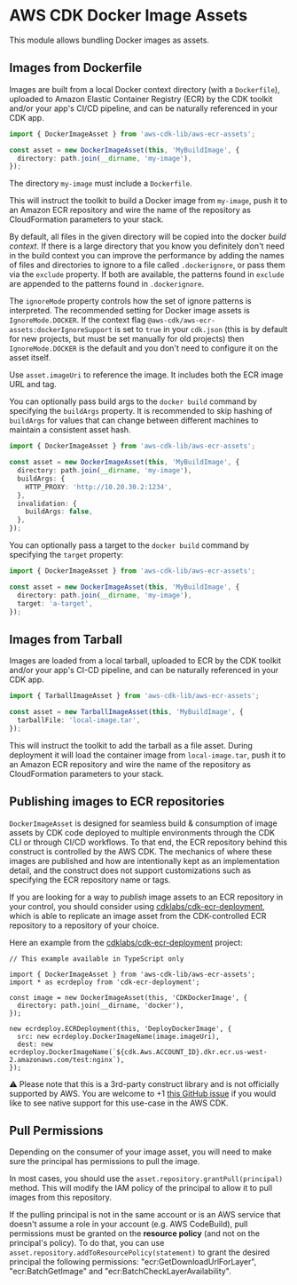 # AWS CDK Docker Image Assets


This module allows bundling Docker images as assets.

## Images from Dockerfile

Images are built from a local Docker context directory (with a `Dockerfile`),
uploaded to Amazon Elastic Container Registry (ECR) by the CDK toolkit
and/or your app's CI/CD pipeline, and can be naturally referenced in your CDK app.

```ts
import { DockerImageAsset } from 'aws-cdk-lib/aws-ecr-assets';

const asset = new DockerImageAsset(this, 'MyBuildImage', {
  directory: path.join(__dirname, 'my-image'),
});
```

The directory `my-image` must include a `Dockerfile`.

This will instruct the toolkit to build a Docker image from `my-image`, push it
to an Amazon ECR repository and wire the name of the repository as CloudFormation
parameters to your stack.

By default, all files in the given directory will be copied into the docker
*build context*. If there is a large directory that you know you definitely
don't need in the build context you can improve the performance by adding the
names of files and directories to ignore to a file called `.dockerignore`, or
pass them via the `exclude` property. If both are available, the patterns
found in `exclude` are appended to the patterns found in `.dockerignore`.

The `ignoreMode` property controls how the set of ignore patterns is
interpreted. The recommended setting for Docker image assets is
`IgnoreMode.DOCKER`. If the context flag
`@aws-cdk/aws-ecr-assets:dockerIgnoreSupport` is set to `true` in your
`cdk.json` (this is by default for new projects, but must be set manually for
old projects) then `IgnoreMode.DOCKER` is the default and you don't need to
configure it on the asset itself.

Use `asset.imageUri` to reference the image. It includes both the ECR image URL
and tag.

You can optionally pass build args to the `docker build` command by specifying
the `buildArgs` property. It is recommended to skip hashing of `buildArgs` for
values that can change between different machines to maintain a consistent
asset hash.

```ts
import { DockerImageAsset } from 'aws-cdk-lib/aws-ecr-assets';

const asset = new DockerImageAsset(this, 'MyBuildImage', {
  directory: path.join(__dirname, 'my-image'),
  buildArgs: {
    HTTP_PROXY: 'http://10.20.30.2:1234',
  },
  invalidation: {
    buildArgs: false,
  },
});
```

You can optionally pass a target to the `docker build` command by specifying
the `target` property:

```ts
import { DockerImageAsset } from 'aws-cdk-lib/aws-ecr-assets';

const asset = new DockerImageAsset(this, 'MyBuildImage', {
  directory: path.join(__dirname, 'my-image'),
  target: 'a-target',
});
```

## Images from Tarball

Images are loaded from a local tarball, uploaded to ECR by the CDK toolkit and/or your app's CI-CD pipeline, and can be
naturally referenced in your CDK app.

```ts
import { TarballImageAsset } from 'aws-cdk-lib/aws-ecr-assets';

const asset = new TarballImageAsset(this, 'MyBuildImage', {
  tarballFile: 'local-image.tar',
});
```

This will instruct the toolkit to add the tarball as a file asset. During deployment it will load the container image
from `local-image.tar`, push it to an Amazon ECR repository and wire the name of the repository as CloudFormation parameters
to your stack.

## Publishing images to ECR repositories

`DockerImageAsset` is designed for seamless build & consumption of image assets by CDK code deployed to multiple environments
through the CDK CLI or through CI/CD workflows. To that end, the ECR repository behind this construct is controlled by the AWS CDK.
The mechanics of where these images are published and how are intentionally kept as an implementation detail, and the construct
does not support customizations such as specifying the ECR repository name or tags.

If you are looking for a way to _publish_ image assets to an ECR repository in your control, you should consider using
[cdklabs/cdk-ecr-deployment], which is able to replicate an image asset from the CDK-controlled ECR repository to a repository of
your choice.

Here an example from the [cdklabs/cdk-ecr-deployment] project:

```text
// This example available in TypeScript only

import { DockerImageAsset } from 'aws-cdk-lib/aws-ecr-assets';
import * as ecrdeploy from 'cdk-ecr-deployment';

const image = new DockerImageAsset(this, 'CDKDockerImage', {
  directory: path.join(__dirname, 'docker'),
});

new ecrdeploy.ECRDeployment(this, 'DeployDockerImage', {
  src: new ecrdeploy.DockerImageName(image.imageUri),
  dest: new ecrdeploy.DockerImageName(`${cdk.Aws.ACCOUNT_ID}.dkr.ecr.us-west-2.amazonaws.com/test:nginx`),
});
```

⚠️ Please note that this is a 3rd-party construct library and is not officially supported by AWS.
You are welcome to +1 [this GitHub issue](https://github.com/aws/aws-cdk/issues/12597) if you would like to see
native support for this use-case in the AWS CDK.

[cdklabs/cdk-ecr-deployment]: https://github.com/cdklabs/cdk-ecr-deployment

## Pull Permissions

Depending on the consumer of your image asset, you will need to make sure
the principal has permissions to pull the image.

In most cases, you should use the `asset.repository.grantPull(principal)`
method. This will modify the IAM policy of the principal to allow it to
pull images from this repository.

If the pulling principal is not in the same account or is an AWS service that
doesn't assume a role in your account (e.g. AWS CodeBuild), pull permissions
must be granted on the __resource policy__ (and not on the principal's policy).
To do that, you can use `asset.repository.addToResourcePolicy(statement)` to
grant the desired principal the following permissions: "ecr:GetDownloadUrlForLayer",
"ecr:BatchGetImage" and "ecr:BatchCheckLayerAvailability".
